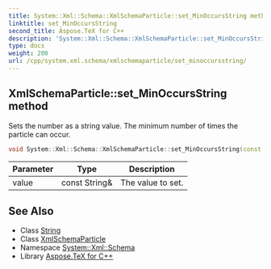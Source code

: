 ```yaml
---
title: System::Xml::Schema::XmlSchemaParticle::set_MinOccursString method
linktitle: set_MinOccursString
second_title: Aspose.TeX for C++
description: 'System::Xml::Schema::XmlSchemaParticle::set_MinOccursString method. Sets the number as a string value. The minimum number of times the particle can occur in C++.'
type: docs
weight: 200
url: /cpp/system.xml.schema/xmlschemaparticle/set_minoccursstring/
---
```

## XmlSchemaParticle::set_MinOccursString method


Sets the number as a string value. The minimum number of times the particle can occur.

```cpp
void System::Xml::Schema::XmlSchemaParticle::set_MinOccursString(const String &value)
```


| Parameter | Type | Description |
| --- | --- | --- |
| value | const String\& | The value to set. |

## See Also

* Class [String](../../../system/string/)
* Class [XmlSchemaParticle](../)
* Namespace [System::Xml::Schema](../../)
* Library [Aspose.TeX for C++](../../../)
